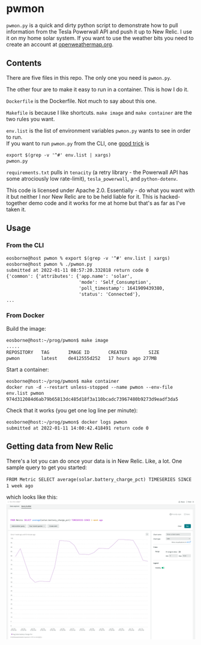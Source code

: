 # pwmon

`pwmon.py` is a quick and dirty python script to demonstrate how to pull information from the Tesla Powerwall API and push it up to New Relic. I use it on my home solar system. If you want to use the weather bits you need to create an account at [openweathermap.org](https://openweathermap.org/).  

## Contents
There are five files in this repo.  The only one you need is `pwmon.py`.

The other four are to make it easy to run in a container. This is how I do it.

`Dockerfile` is the Dockerfile. Not much to say about this one.

`Makefile` is because I like shortcuts.  `make image` and `make container` are the two rules you want.

`env.list` is the list of environment variables `pwmon.py` wants to see in order to run.  
If you want to run `pwmon.py` from the CLI, one [good trick](https://stackoverflow.com/q/19331497) is

```
export $(grep -v '^#' env.list | xargs)
pwmon.py
```

`requirements.txt` pulls in `tenacity` (a retry library - the Powerwall API has some atrociously low rate-limit), `tesla_powerwall`, and `python-dotenv`.


This code is licensed under Apache 2.0. Essentially - do what you want with it but neither I nor New Relic are to be held liable for it. This is hacked-together demo code and it works for me at home but that's as far as I've taken it. 


## Usage
### From the CLI

```
eosborne@host pwmon % export $(grep -v '^#' env.list | xargs)
eosborne@host pwmon % ./pwmon.py
submitted at 2022-01-11 08:57:20.332818 return code 0
{'common': {'attributes': {'app.name': 'solar',
                           'mode': 'Self_Consumption',
                           'poll_timestamp': 1641909439380,
                           'status': 'Connected'},
...
```


### From Docker

Build the image:
```
eosborne@host:~/prog/pwmon$ make image
.....
REPOSITORY   TAG       IMAGE ID       CREATED        SIZE
pwmon        latest    de412555d252   17 hours ago 277MB                                                                                                                                      
```

Start a container:
```
eosborne@host:~/prog/pwmon$ make container
docker run -d --restart unless-stopped --name pwmon --env-file env.list pwmon
974d312084d6ab79b65813dc485d18f3a110bcadc73967480b9273d9eadf3da5
```

Check that it works (you get one log line per minute):

```
eosborne@host:~/prog/pwmon$ docker logs pwmon
submitted at 2022-01-11 14:00:42.418491 return code 0
```

## Getting data from New Relic
There's a lot you can do once your data is in New Relic.  Like, a lot.  One sample query to get you started:

`FROM Metric SELECT average(solar.battery_charge_pct) TIMESERIES SINCE 1 week ago`

which looks like this:
![battery charge query](images/charge_pct.png)
